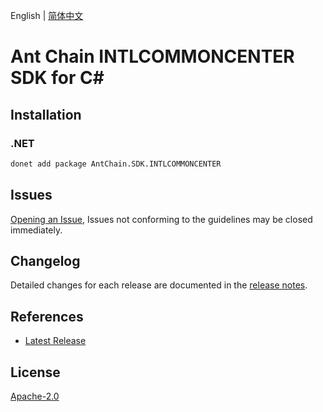 English | [简体中文](README-CN.md)

# Ant Chain INTLCOMMONCENTER SDK for C#

## Installation

### .NET

```bash
donet add package AntChain.SDK.INTLCOMMONCENTER
```

## Issues

[Opening an Issue](https://github.com/alipay/antchain-openapi-prod-sdk/issues/new), Issues not conforming to the guidelines may be closed immediately.

## Changelog

Detailed changes for each release are documented in the [release notes](./ChangeLog.md).

## References

* [Latest Release](https://github.com/alipay/antchain-openapi-prod-sdk/)

## License

[Apache-2.0](http://www.apache.org/licenses/LICENSE-2.0)
